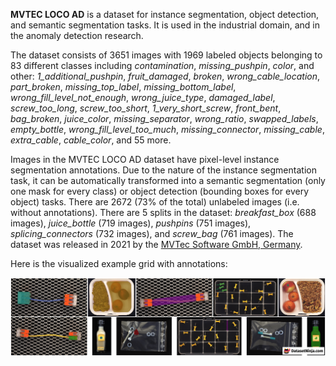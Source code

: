**MVTEC LOCO AD** is a dataset for instance segmentation, object detection, and semantic segmentation tasks. It is used in the industrial domain, and in the anomaly detection research. 



The dataset consists of 3651 images with 1969 labeled objects belonging to 83 different classes including *contamination*, *missing_pushpin*, *color*, and other: *1_additional_pushpin*, *fruit_damaged*, *broken*, *wrong_cable_location*, *part_broken*, *missing_top_label*, *missing_bottom_label*, *wrong_fill_level_not_enough*, *wrong_juice_type*, *damaged_label*, *screw_too_long*, *screw_too_short*, *1_very_short_screw*, *front_bent*, *bag_broken*, *juice_color*, *missing_separator*, *wrong_ratio*, *swapped_labels*, *empty_bottle*, *wrong_fill_level_too_much*, *missing_connector*, *missing_cable*, *extra_cable*, *cable_color*, and 55 more.

Images in the MVTEC LOCO AD dataset have pixel-level instance segmentation annotations. Due to the nature of the instance segmentation task, it can be automatically transformed into a semantic segmentation (only one mask for every class) or object detection (bounding boxes for every object) tasks. There are 2672 (73% of the total) unlabeled images (i.e. without annotations). There are 5 splits in the dataset: *breakfast_box* (688 images), *juice_bottle* (719 images), *pushpins* (751 images), *splicing_connectors* (732 images), and *screw_bag* (761 images). The dataset was released in 2021 by the [MVTec Software GmbH, Germany](http://www.mvtec.com/).

Here is the visualized example grid with annotations:

<img src="https://github.com/dataset-ninja/mvtec-loco-ad/raw/main/visualizations/horizontal_grid.png">
